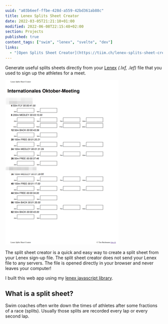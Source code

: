 ```yaml
---
uuid: "a03b6eef-ffbe-428d-a559-42bd361ab88c"
title: Lenex Splits Sheet Creator
date: 2022-03-05T21:21:10+01:00
modified: 2022-06-08T22:15:48+02:00
section: Projects
published: true
content_tags: ["swim", "lenex", "svelte", "dev"]
links:
  - "[Open Splits Sheet Creator](https://tiim.ch/lenex-splits-sheet-creator/)"
---
```


Generate useful splits sheets directly from your [Lenex](https://de.wikipedia.org/wiki/Lenex) _(.lxf, .lef)_ file that you used to sign up the athletes for a meet.

![Screenshot of a split sheet](/assets/lenex-splits-sheet-creator.png)

The split sheet creator is a quick and easy way to create a split sheet from your Lenex sign-up file.
The split sheet creator does not send your Lenex file to any servers. The file is opened directly in your browser and never leaves your computer!

I built this web app using my [lenex javascript library](https://www.npmjs.com/package/js-lenex).

## What is a split sheet?

Swim coaches often write down the times of athletes after some fractions of a race (splits). Usually those splits are recorded every lap or every second lap.
